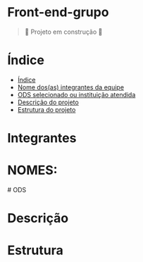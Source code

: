 # Front-end-grupo

> :construction: Projeto em construção :construction:

# Índice
* [Índice](#Índice)
* [Nome dos(as) integrantes da equipe](#Integrantes)
* [ODS selecionado ou instituição atendida](#ODS)
* [Descrição do projeto](#Descrição)
* [Estrutura do projeto](#Estrutura)

# Integrantes
<h1>NOMES:</h1>
# ODS

# Descrição

# Estrutura
